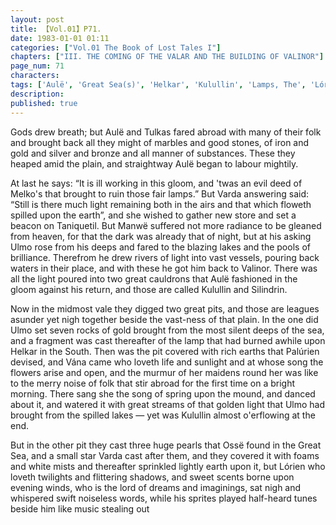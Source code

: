 ```yaml
---
layout: post
title: 【Vol.01】P71.
date: 1983-01-01 01:11
categories: ["Vol.01 The Book of Lost Tales I"]
chapters: ["III. THE COMING OF THE VALAR AND THE BUILDING OF VALINOR"]
page_num: 71
characters: 
tags: ['Aulë', 'Great Sea(s)', 'Helkar', 'Kulullin', 'Lamps, The', 'Lórien', 'Melko', 'Ossë', 'Stars', 'Silindrin', 'Tulkas', 'Ulmo', 'Vána', 'Valinor', 'Varda']
description: 
published: true
---
```


<p style="text-indent: 0;">
Gods drew breath; but Aulë and Tulkas fared abroad with many of their folk and brought back all they might of marbles and good stones, of iron and gold and silver and bronze and all manner of substances. These they heaped amid the plain, and straightway Aulë began to labour mightily.
</p>

At last he says: “It is ill working in this gloom, and 'twas an evil deed of Melko's that brought to ruin those fair lamps.” But Varda answering said: “Still is there much light remaining both in the airs and that which floweth spilled upon the earth”, and she wished to gather new store and set a beacon on Taniquetil. But Manwë suffered not more radiance to be gleaned from heaven, for that the dark was already that of night, but at his asking Ulmo rose from his deeps and fared to the blazing lakes and the pools of brilliance. Therefrom he drew rivers of light into vast vessels, pouring back waters in their place, and with these he got him back to Valinor. There was all the light poured into two great cauldrons that Aulë fashioned in the gloom against his return, and those are called Kulullin and Silindrin.

Now in the midmost vale they digged two great pits, and those are leagues asunder yet nigh together beside the vast-ness of that plain. In the one did Ulmo set seven rocks of gold brought from the most silent deeps of the sea, and a fragment was cast thereafter of the lamp that had burned awhile upon Helkar in the South. Then was the pit covered with rich earths that Palúrien devised, and Vána came who loveth life and sunlight and at whose song the flowers arise and open, and the murmur of her maidens round her was like to the merry noise of folk that stir abroad for the first time on a bright morning. There sang she the song of spring upon the mound, and danced about it, and watered it with great streams of that golden light that Ulmo had brought from the spilled lakes — yet was Kulullin almost o'erflowing at the end.

But in the other pit they cast three huge pearls that Ossë found in the Great Sea, and a small star Varda cast after them, and they covered it with foams and white mists and thereafter sprinkled lightly earth upon it, but Lórien who loveth twilights and flittering shadows, and sweet scents borne upon evening winds, who is the lord of dreams and imaginings, sat nigh and whispered swift noiseless words, while his sprites played half-heard tunes beside him like music stealing out

